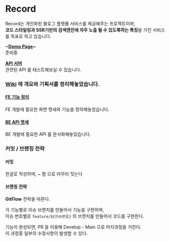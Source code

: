 # Record

Record는 개인화된 블로그 플랫폼 서비스를 제공해주는 프로젝트이며,  
**코드 스타일링과 SSR기반의 검색엔진에 자주 노출 될 수 있도록하는 특징**을 가진 서비스를 목표로 하고 있습니다.

**~[Demo Page](https://fog.naora.dev/)~**  
준비중

**[API 서버](https://fog.naora.dev/api)**  
관련된 API 를 테스트해보실 수 있습니다.

### [Wiki](https://github.com/bboriji/record/wiki) 에 개요와 기획서를 정리해놓았습니다.

#### [FE 기능 정리](https://github.com/bboriji/record/wiki#frontend)

FE 개발에 필요한 화면 명세와 기능을 정의해놓았습니다.

#### [BE API 명세](https://github.com/bboriji/record/wiki/API-%EB%AA%85%EC%84%B8)

BE 개발에 필요한 API 를 문서화해놓았습니다.

### 커밋 / 브랜칭 전략

#### 커밋

한글로 작성하며, ~ 함 으로 마무리 짓는다

#### 브랜칭 전략

**GitFlow** 전략을 따른다.

각 기능별로 이슈 브랜치를 만들어서 기능을 구현하며,  
이슈 번호별로 `feature/${이슈번호}` 의 브랜치를 만들어서 코드를 구현한다.

기능이 완성되면, PR 을 이용해 Develop - Main 으로 머지과정을 거친다.  
이 과정중 일부의 수정사항이 발생할 수 있다.
